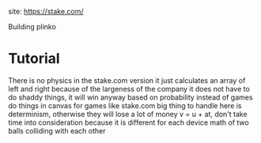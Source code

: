 site: https://stake.com/

Building plinko

# Tutorial
There is no physics in the stake.com version it just calculates an array of left and right
because of the largeness of the company it does not have to do shaddy things, it will win anyway based on probability
instead of games do things in canvas for games like stake.com
big thing to handle here is determinism, otherwise they will lose a lot of money 
v = u + at, don't take time into consideration because it is different for each device
math of two balls colliding with each other